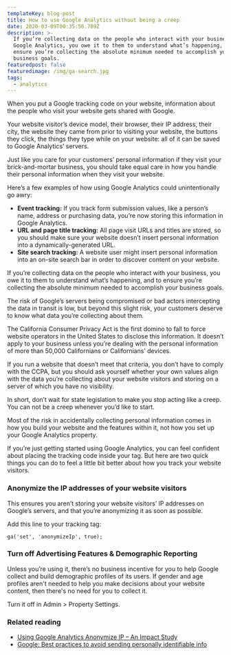 ```yaml
---
templateKey: blog-post
title: How to use Google Analytics without being a creep
date: 2020-03-09T00:35:56.709Z
description: >-
  If you’re collecting data on the people who interact with your business via
  Google Analytics, you owe it to them to understand what’s happening, and to
  ensure you’re collecting the absolute minimum needed to accomplish your
  business goals.
featuredpost: false
featuredimage: /img/ga-search.jpg
tags:
  - analytics
---
```

When you put a Google tracking code on your website, information about the people who visit your website gets shared with Google. 

Your website visitor’s device model, their browser, their IP address, their city, the website they came from prior to visiting your website, the buttons they click, the things they type while on your website: all of it can be saved to Google Analytics’ servers.

Just like you care for your customers’ personal information if they visit your brick-and-mortar business, you should take equal care in how you handle their personal information when they visit your website.

Here’s a few examples of how using Google Analytics could unintentionally go awry:

* **Event tracking:** If you track form submission values, like a person’s name, address or purchasing data, you’re now storing this information in Google Analytics. 
* **URL and page title tracking:** All page visit URLs and titles are stored, so you should make sure your website doesn’t insert personal information into a dynamically-generated URL.
* **Site search tracking:** A website user might insert personal information into an on-site search bar in order to discover content on your website.

If you’re collecting data on the people who interact with your business, you owe it to them to understand what’s happening, and to ensure you’re collecting the absolute minimum needed to accomplish your business goals.

The risk of Google’s servers being compromised or bad actors intercepting the data in transit is low, but beyond this slight risk, your customers deserve to know what data you’re collecting about them.

The California Consumer Privacy Act is the first domino to fall to force website operators in the United States to disclose this information. It doesn’t apply to your business unless you’re dealing with the personal information of more than 50,000 Californians or Californians’ devices.

If you run a website that doesn’t meet that criteria, you don’t have to comply with the CCPA, but you should ask yourself whether your own values align with the data you’re collecting about your website visitors and storing on a server of which you have no visibility.

In short, don’t wait for state legislation to make you stop acting like a creep. You can not be a creep whenever you’d like to start.

Most of the risk in accidentally collecting personal information comes in how you build your website and the features within it, not how you set up your Google Analytics property.

If you’re just getting started using Google Analytics, you can feel confident about placing the tracking code inside your <head> tag. But here are two quick things you can do to feel a little bit better about how you track your website visitors.

### Anonymize the IP addresses of your website visitors

This ensures you aren’t storing your website visitors’ IP addresses on Google’s servers, and that you’re anonymizing it as soon as possible.

Add this line to your tracking tag:

```
ga('set', 'anonymizeIp', true);
```

### Turn off Advertising Features & Demographic Reporting

Unless you’re using it, there’s no business incentive for you to help Google collect and build demographic profiles of its users. If gender and age profiles aren't needed to help you make decisions about your website content, then there's no need for you to collect it.

Turn it off in Admin > Property Settings.

### Related reading

* [Using Google Analytics Anonymize IP – An Impact Study](https://brianclifton.com/blog/2018/06/19/impact-of-anonymizeip/)
* [Google: Best practices to avoid sending personally identifiable info](https://support.google.com/analytics/answer/6366371?hl=en)
